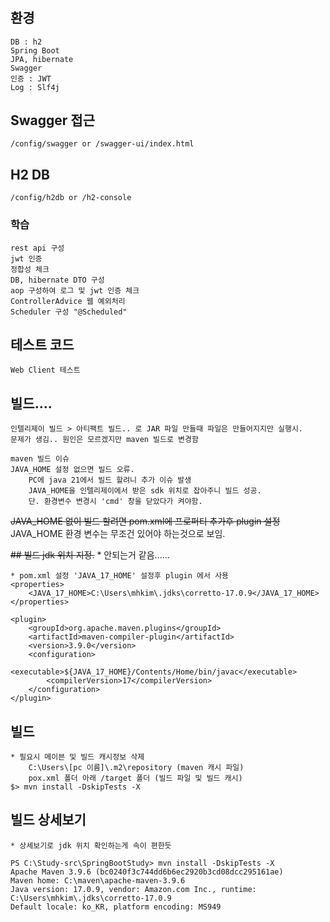 # 


## 환경
    DB : h2
    Spring Boot
    JPA, hibernate
    Swagger
    인증 : JWT
    Log : Slf4j

## Swagger 접근
    /config/swagger or /swagger-ui/index.html

## H2 DB
    /config/h2db or /h2-console
    
    


### 학습
    rest api 구성
    jwt 인증
    정합성 체크
    DB, hibernate DTO 구성
    aop 구성하여 로그 및 jwt 인증 체크
    ControllerAdvice 웹 예외처리
    Scheduler 구성 "@Scheduled"
    
## 테스트 코드
    Web Client 테스트


## 빌드....
    인텔리제이 빌드 > 아티팩트 빌드.. 로 JAR 파일 만들때 파일은 만들어지지만 실행시.
    문제가 생김.. 원인은 모르겠지만 maven 빌드로 변경함
    
    maven 빌드 이슈
    JAVA_HOME 설정 없으면 빌드 오류.
        PC에 java 21에서 빌드 할려니 추가 이슈 발생
        JAVA_HOME을 인텔리제이에서 받은 sdk 위치로 잡아주니 빌드 성공.
        단. 환경변수 변경시 'cmd' 창을 닫았다가 켜야함.


~~JAVA_HOME 없이 빌드 할려면 pom.xml에 프로퍼티 추가후 plugin 설정~~
JAVA_HOME 환경 변수는 무조건 있어야 하는것으로 보임.

~~## 빌드 jdk 위치 지정.~~
    * 안되는거 같음......

    * pom.xml 설정 'JAVA_17_HOME' 설정후 plugin 에서 사용
    <properties>
        <JAVA_17_HOME>C:\Users\mhkim\.jdks\corretto-17.0.9</JAVA_17_HOME>
    </properties>

    <plugin>
        <groupId>org.apache.maven.plugins</groupId>
        <artifactId>maven-compiler-plugin</artifactId>
        <version>3.9.0</version>
        <configuration>
            <executable>${JAVA_17_HOME}/Contents/Home/bin/javac</executable>
            <compilerVersion>17</compilerVersion>
        </configuration>
    </plugin>
    

## 빌드
    * 필요시 메이븐 및 빌드 캐시정보 삭제
        C:\Users\[pc 이름]\.m2\repository (maven 캐시 파일)
        pox.xml 폴더 아래 /target 폴더 (빌드 파일 및 빌드 캐시)
    $> mvn install -DskipTests -X

## 빌드 상세보기
    * 상세보기로 jdk 위치 확인하는게 속이 편한듯

    PS C:\Study-src\SpringBootStudy> mvn install -DskipTests -X
    Apache Maven 3.9.6 (bc0240f3c744dd6b6ec2920b3cd08dcc295161ae)
    Maven home: C:\maven\apache-maven-3.9.6
    Java version: 17.0.9, vendor: Amazon.com Inc., runtime: C:\Users\mhkim\.jdks\corretto-17.0.9
    Default locale: ko_KR, platform encoding: MS949